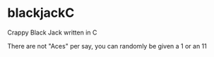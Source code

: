 # blackjackC
Crappy Black Jack written in C 

There are not "Aces" per say, you can randomly be given a 1 or an 11
